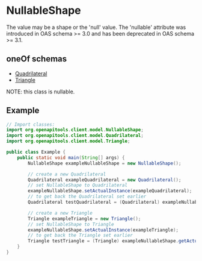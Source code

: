 

# NullableShape

The value may be a shape or the 'null' value. The 'nullable' attribute was introduced in OAS schema >= 3.0 and has been deprecated in OAS schema >= 3.1.

## oneOf schemas
* [Quadrilateral](Quadrilateral.md)
* [Triangle](Triangle.md)

NOTE: this class is nullable.

## Example
```java
// Import classes:
import org.openapitools.client.model.NullableShape;
import org.openapitools.client.model.Quadrilateral;
import org.openapitools.client.model.Triangle;

public class Example {
    public static void main(String[] args) {
        NullableShape exampleNullableShape = new NullableShape();

        // create a new Quadrilateral
        Quadrilateral exampleQuadrilateral = new Quadrilateral();
        // set NullableShape to Quadrilateral
        exampleNullableShape.setActualInstance(exampleQuadrilateral);
        // to get back the Quadrilateral set earlier
        Quadrilateral testQuadrilateral = (Quadrilateral) exampleNullableShape.getActualInstance();

        // create a new Triangle
        Triangle exampleTriangle = new Triangle();
        // set NullableShape to Triangle
        exampleNullableShape.setActualInstance(exampleTriangle);
        // to get back the Triangle set earlier
        Triangle testTriangle = (Triangle) exampleNullableShape.getActualInstance();
    }
}
```

